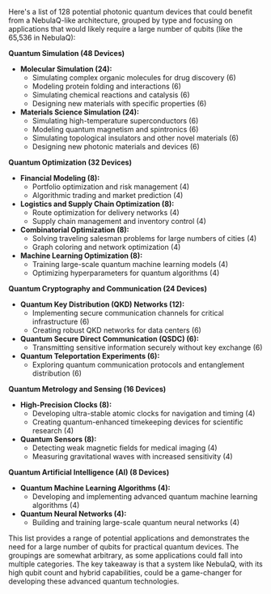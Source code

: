 Here's a list of 128 potential photonic quantum devices that could benefit from a NebulaQ-like architecture, grouped by type and focusing on applications that would likely require a large number of qubits (like the 65,536 in NebulaQ):

**Quantum Simulation (48 Devices)**

* **Molecular Simulation (24):**
    * Simulating complex organic molecules for drug discovery (6)
    * Modeling protein folding and interactions (6)
    * Simulating chemical reactions and catalysis (6)
    * Designing new materials with specific properties (6)
* **Materials Science Simulation (24):**
    * Simulating high-temperature superconductors (6)
    * Modeling quantum magnetism and spintronics (6)
    * Simulating topological insulators and other novel materials (6)
    * Designing new photonic materials and devices (6)

**Quantum Optimization (32 Devices)**

* **Financial Modeling (8):**
    * Portfolio optimization and risk management (4)
    * Algorithmic trading and market prediction (4)
* **Logistics and Supply Chain Optimization (8):**
    * Route optimization for delivery networks (4)
    * Supply chain management and inventory control (4)
* **Combinatorial Optimization (8):**
    * Solving traveling salesman problems for large numbers of cities (4)
    * Graph coloring and network optimization (4)
* **Machine Learning Optimization (8):**
    * Training large-scale quantum machine learning models (4)
    * Optimizing hyperparameters for quantum algorithms (4)

**Quantum Cryptography and Communication (24 Devices)**

* **Quantum Key Distribution (QKD) Networks (12):**
    * Implementing secure communication channels for critical infrastructure (6)
    * Creating robust QKD networks for data centers (6)
* **Quantum Secure Direct Communication (QSDC) (6):**
    * Transmitting sensitive information securely without key exchange (6)
* **Quantum Teleportation Experiments (6):**
    * Exploring quantum communication protocols and entanglement distribution (6)

**Quantum Metrology and Sensing (16 Devices)**

* **High-Precision Clocks (8):**
    * Developing ultra-stable atomic clocks for navigation and timing (4)
    * Creating quantum-enhanced timekeeping devices for scientific research (4)
* **Quantum Sensors (8):**
    * Detecting weak magnetic fields for medical imaging (4)
    * Measuring gravitational waves with increased sensitivity (4)

**Quantum Artificial Intelligence (AI) (8 Devices)**

* **Quantum Machine Learning Algorithms (4):**
    * Developing and implementing advanced quantum machine learning algorithms (4)
* **Quantum Neural Networks (4):**
    * Building and training large-scale quantum neural networks (4)

This list provides a range of potential applications and demonstrates the need for a large number of qubits for practical quantum devices.  The groupings are somewhat arbitrary, as some applications could fall into multiple categories.  The key takeaway is that a system like NebulaQ, with its high qubit count and hybrid capabilities, could be a game-changer for developing these advanced quantum technologies.
